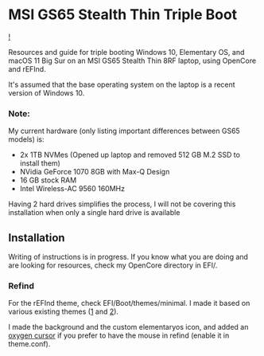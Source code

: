 # MSI GS65 Stealth Thin Triple Boot

[!]()

Resources and guide for triple booting Windows 10, Elementary OS, and macOS 11 Big Sur on an MSI GS65 Stealth Thin 8RF laptop, using OpenCore and rEFInd.

It's assumed that the base operating system on the laptop is a recent version of Windows 10.

### Note:
My current hardware (only listing important differences between GS65 models) is:
- 2x 1TB NVMes (Opened up laptop and removed 512 GB M.2 SSD to install them)
- NVidia GeForce 1070 8GB with Max-Q Design
- 16 GB stock RAM
- Intel Wireless-AC 9560 160MHz

Having 2 hard drives simplifies the process, I will not be covering this installation when only a single hard drive is available

## Installation

Writing of instructions is in progress. If you know what you are doing and are looking for resources, check my OpenCore directory in EFI/.

### Refind

For the rEFInd theme, check EFI/Boot/themes/minimal. I made it based on various existing themes ([1](https://github.com/andersfischernielsen/rEFInd-minimal-black) and [2](https://github.com/lukechilds/refind-ambience)).

I made the background and the custom elementaryos icon, and added an [oxygen cursor](https://www.deviantart.com/lavalon/art/Oxygen-Cursors-76614092) if you prefer to have the mouse in refind (enable it in theme.conf).






